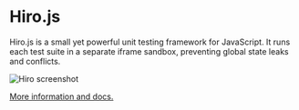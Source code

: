 Hiro.js
=======

Hiro.js is a small yet powerful unit testing framework for JavaScript. It runs each test suite in a separate iframe sandbox, preventing global state leaks and conflicts.

![Hiro screenshot](http://dl.dropbox.com/u/447925/Screenshots/ozsrw2o4qsz~.png)

[More information and docs.](http://hirojs.com/)